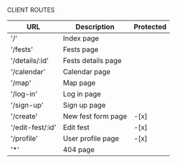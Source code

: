 
CLIENT ROUTES

| URL             | Description        | Protected     |
|-----------------|--------------------|---------------|
|'/'              | Index page         |               |
|'/fests'         | Fests page         |               |
|'/details/:id'   | Fests details page |               |
|'/calendar'      | Calendar page      |               |
|'/map'           | Map page           |               |
|'/log-in'        | Log in page        |               |
|'/sign-up'       | Sign up page       |               |
|'/create'        | New fest form page |      -[x]     |
|'/edit-fest/:id' | Edit fest          |      -[x]     |
|'/profile'       | User profile page  |      -[x]     |
|'*'              | 404 page           |               |